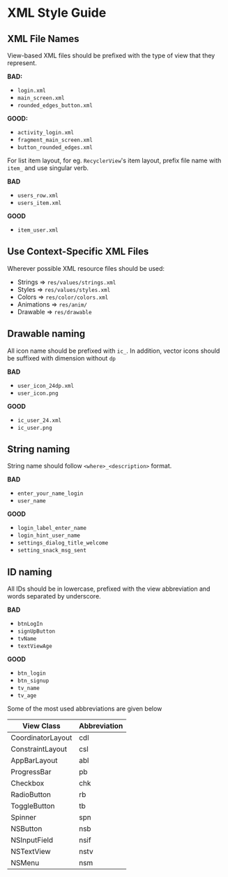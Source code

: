 # XML Style Guide


## XML File Names

View-based XML files should be prefixed with the type of view that they
represent.

**BAD:**

- `login.xml`
- `main_screen.xml`
- `rounded_edges_button.xml`

**GOOD:**

- `activity_login.xml`
- `fragment_main_screen.xml`
- `button_rounded_edges.xml`


For list item layout, for eg. `RecyclerView`'s item layout, prefix file name with `item_` and use singular verb.

**BAD**

- `users_row.xml`
- `users_item.xml`


**GOOD**

- `item_user.xml`


## Use Context-Specific XML Files

Wherever possible XML resource files should be used:

- Strings => `res/values/strings.xml`
- Styles => `res/values/styles.xml`
- Colors => `res/color/colors.xml`
- Animations => `res/anim/`
- Drawable => `res/drawable`

## Drawable naming

All icon name should be prefixed with `ic_`. In addition, vector icons should be suffixed with dimension without `dp`

**BAD**

- `user_icon_24dp.xml`
- `user_icon.png`

**GOOD**

- `ic_user_24.xml`
- `ic_user.png`

## String naming

String name should follow `<where>_<description>` format.

**BAD**

- `enter_your_name_login`
- `user_name`

**GOOD**

- `login_label_enter_name`
- `login_hint_user_name`
- `settings_dialog_title_welcome`
- `setting_snack_msg_sent`

## ID naming

All IDs should be in lowercase, prefixed with the view abbreviation and words separated by underscore.

**BAD**

- `btnLogIn`
- `signUpButton`
- `tvName`
- `textViewAge`

**GOOD**

- `btn_login`
- `btn_signup`
- `tv_name`
- `tv_age`

Some of the most used abbreviations are given below

| View Class        | Abbreviation |
|-------------------|--------------|
| CoordinatorLayout | cdl          |
| ConstraintLayout  | csl          |
| AppBarLayout      | abl          |
| ProgressBar       | pb           |
| Checkbox          | chk          |
| RadioButton       | rb           |
| ToggleButton      | tb           |
| Spinner           | spn          |
| NSButton          | nsb           |
| NSInputField      | nsif          |
| NSTextView        | nstv          |
| NSMenu            | nsm           |
                    
